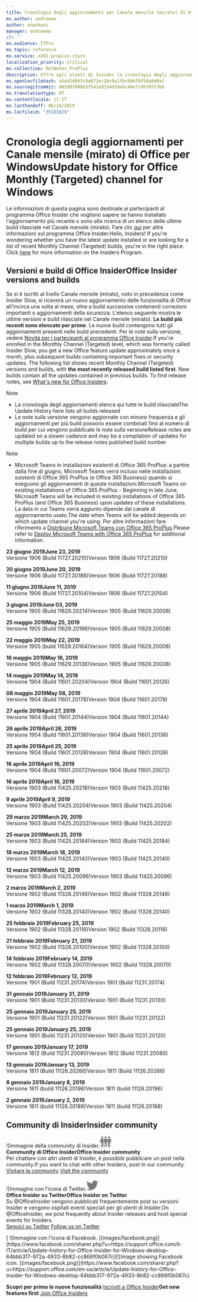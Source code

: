 ```yaml
---
title: Cronologia degli aggiornamenti per Canale mensile (mirato) di Office
ms.author: andrewmo
author: anankani
manager: andrewmo
//: ''
ms.audience: ITPro
ms.topic: reference
ms.service: o365-proplus-itpro
localization_priority: Critical
ms.collection: RelNotes_ProPlus
description: Offre agli utenti di Insider la cronologia degli aggiornamenti relativi alle versioni pubblicate in Canale mensile (mirato) per desktop Windows
ms.openlocfilehash: a5e42d04fc0a072ec28c9a1f9c946f8f50a0d0af
ms.sourcegitcommit: 803d07608e5f541e9334d59ebc48e7c6b705f3b6
ms.translationtype: HT
ms.contentlocale: it-IT
ms.lasthandoff: 06/24/2019
ms.locfileid: "35191829"
---
```

# <a name="update-history-for-office-monthly-targeted-channel-for-windows"></a><span data-ttu-id="26bbc-103">Cronologia degli aggiornamenti per Canale mensile (mirato) di Office per Windows</span><span class="sxs-lookup"><span data-stu-id="26bbc-103">Update history for Office Monthly (Targeted) channel for Windows</span></span>

<span data-ttu-id="26bbc-p101">Le informazioni di questa pagina sono destinate ai partecipanti al programma Office Insider che vogliono sapere se hanno installato l'aggiornamento più recente o sono alla ricerca di un elenco delle ultime build rilasciate nel Canale mensile (mirato). Fare clic [qui](https://insider.office.com/) per altre informazioni sul programma Office Insider.</span><span class="sxs-lookup"><span data-stu-id="26bbc-p101">Hello, Insiders! If you're wondering whether you have the latest update installed or are looking for a list of recent Monthly Channel (Targeted) builds, you're in the right place. Click [here](https://insider.office.com/) for more information on the Insiders Program.</span></span>

## <a name="office-insider-versions-and-builds"></a><span data-ttu-id="26bbc-107">Versioni e build di Office Insider</span><span class="sxs-lookup"><span data-stu-id="26bbc-107">Office Insider versions and builds</span></span>

<span data-ttu-id="26bbc-p102">Se si è iscritti al livello Canale mensile (mirato), noto in precedenza come Insider Slow, si riceverà un nuovo aggiornamento delle funzionalità di Office all'incirca una volta al mese, oltre a build successive contenenti correzioni importanti o aggiornamenti della sicurezza. L'elenco seguente mostra le ultime versioni e build rilasciate nel Canale mensile (mirato). **Le build più recenti sono elencate per prime**. Le nuove build contengono tutti gli aggiornamenti presenti nelle build precedenti. Per le note sulla versione, vedere [Novità per i partecipanti al programma Office Insider](https://support.office.com/it-IT/article/what-s-new-for-office-insiders-c152d1e2-96ff-4ce9-8c14-e74e13847a24).</span><span class="sxs-lookup"><span data-stu-id="26bbc-p102">If you're enrolled in the Monthly Channel (Targeted) level, which was formerly called Insider Slow, you get a new Office feature update approximately once a month, plus subsequent builds containing important fixes or security updates. The following list shows recent Monthly Channel (Targeted) versions and builds, with **the most recently released build listed first**. New builds contain all the updates contained in previous builds. To find release notes, see [What's new for Office Insiders](https://support.office.com/en-us/article/what-s-new-for-office-insiders-c152d1e2-96ff-4ce9-8c14-e74e13847a24).</span></span>

> [!NOTE]
> - <span data-ttu-id="26bbc-112">La cronologia degli aggiornamenti elenca qui tutte le build rilasciate</span><span class="sxs-lookup"><span data-stu-id="26bbc-112">The Update History here lists all builds released</span></span>
> - <span data-ttu-id="26bbc-113">Le note sulla versione vengono aggiornate con minore frequenza e gli aggiornamenti per più build possono essere combinati fino al numero di build per cui vengono pubblicate le note sulla versione</span><span class="sxs-lookup"><span data-stu-id="26bbc-113">Release notes are updated on a slower cadence and may be a compilation of updates for multiple builds up to the release notes published build number</span></span>

 > [!NOTE]
> - <span data-ttu-id="26bbc-114">Microsoft Teams in installazioni esistenti di Office 365 ProPlus: a partire dalla fine di giugno, Microsoft Teams verrà incluso nelle installazioni esistenti di Office 365 ProPlus (e Office 365 Business) quando si eseguono gli aggiornamenti di queste installazioni.</span><span class="sxs-lookup"><span data-stu-id="26bbc-114">Microsoft Teams on existing installations of Office 365 ProPlus - Beginning in late June, Microsoft Teams will be included in existing installations of Office 365 ProPlus (and Office 365 Business) upon updates of these installations.</span></span> <span data-ttu-id="26bbc-115">La data in cui Teams verrà aggiunto dipende dal canale di aggiornamento usato.</span><span class="sxs-lookup"><span data-stu-id="26bbc-115">The date when Teams will be added depends on which update channel you're using.</span></span> <span data-ttu-id="26bbc-116">Per altre informazioni fare riferimento a [Distribuire Microsoft Teams con Office 365 ProPlus](https://docs.microsoft.com/it-IT/deployoffice/teams-install).</span><span class="sxs-lookup"><span data-stu-id="26bbc-116">Please refer to [Deploy Microsoft Teams with Office 365 ProPlus](https://docs.microsoft.com/en-us/deployoffice/teams-install) for additional information.</span></span>

[//]: # (NON RIMUOVERE)

<span data-ttu-id="26bbc-118">**23 giugno 2019**</span><span class="sxs-lookup"><span data-stu-id="26bbc-118">**June 23, 2019**</span></span><br/>
<span data-ttu-id="26bbc-119">Versione 1906 (Build 11727.20210)</span><span class="sxs-lookup"><span data-stu-id="26bbc-119">Version 1906 (Build 11727.20210)</span></span><br/>

<span data-ttu-id="26bbc-120">**20 giugno 2019**</span><span class="sxs-lookup"><span data-stu-id="26bbc-120">**June 20, 2019**</span></span><br/>
<span data-ttu-id="26bbc-121">Versione 1906 (Build 11727.20188)</span><span class="sxs-lookup"><span data-stu-id="26bbc-121">Version 1906 (Build 11727.20188)</span></span><br/>

<span data-ttu-id="26bbc-122">**11 giugno 2019**</span><span class="sxs-lookup"><span data-stu-id="26bbc-122">**June 11, 2019**</span></span><br/>
<span data-ttu-id="26bbc-123">Versione 1906 (Build 11727.20104)</span><span class="sxs-lookup"><span data-stu-id="26bbc-123">Version 1906 (Build 11727.20104)</span></span><br/>

<span data-ttu-id="26bbc-124">**3 giugno 2019**</span><span class="sxs-lookup"><span data-stu-id="26bbc-124">**June 03, 2019**</span></span><br/>
<span data-ttu-id="26bbc-125">Versione 1905 (Build 11629.20214)</span><span class="sxs-lookup"><span data-stu-id="26bbc-125">Version 1905 (Build 11629.20008)</span></span><br/>

<span data-ttu-id="26bbc-126">**25 maggio 2019**</span><span class="sxs-lookup"><span data-stu-id="26bbc-126">**May 25, 2019**</span></span><br/>
<span data-ttu-id="26bbc-127">Versione 1905 (Build 11629.20196)</span><span class="sxs-lookup"><span data-stu-id="26bbc-127">Version 1905 (Build 11629.20008)</span></span><br/>

<span data-ttu-id="26bbc-128">**22 maggio 2019**</span><span class="sxs-lookup"><span data-stu-id="26bbc-128">**May 22, 2019**</span></span><br/> <span data-ttu-id="26bbc-129">Versione 1905 (build 11629.20164)</span><span class="sxs-lookup"><span data-stu-id="26bbc-129">Version 1905 (Build 11629.20008)</span></span><br/>

<span data-ttu-id="26bbc-130">**16 maggio 2019**</span><span class="sxs-lookup"><span data-stu-id="26bbc-130">**May 16, 2019**</span></span><br/>
<span data-ttu-id="26bbc-131">Versione 1905 (Build 11629.20136)</span><span class="sxs-lookup"><span data-stu-id="26bbc-131">Version 1905 (Build 11629.20008)</span></span><br/>

<span data-ttu-id="26bbc-132">**14 maggio 2019**</span><span class="sxs-lookup"><span data-stu-id="26bbc-132">**May 14, 2019**</span></span><br/>
<span data-ttu-id="26bbc-133">Versione 1904 (Build 11601.20204)</span><span class="sxs-lookup"><span data-stu-id="26bbc-133">Version 1904 (Build 11601.20126)</span></span><br/>

<span data-ttu-id="26bbc-134">**08 maggio 2019**</span><span class="sxs-lookup"><span data-stu-id="26bbc-134">**May 08, 2019**</span></span><br/>
<span data-ttu-id="26bbc-135">Versione 1904 (Build 11601.20178)</span><span class="sxs-lookup"><span data-stu-id="26bbc-135">Version 1904 (Build 11601.20178)</span></span><br/>

<span data-ttu-id="26bbc-136">**27 aprile 2019**</span><span class="sxs-lookup"><span data-stu-id="26bbc-136">**April 27, 2019**</span></span><br/>
<span data-ttu-id="26bbc-137">Versione 1904 (Build 11601.20144)</span><span class="sxs-lookup"><span data-stu-id="26bbc-137">Version 1904 (Build 11601.20144)</span></span><br/>

<span data-ttu-id="26bbc-138">**26 aprile 2019**</span><span class="sxs-lookup"><span data-stu-id="26bbc-138">**April 26, 2019**</span></span><br/>
<span data-ttu-id="26bbc-139">Versione 1904 (Build 11601.20136)</span><span class="sxs-lookup"><span data-stu-id="26bbc-139">Version 1904 (Build 11601.20136)</span></span><br/>

<span data-ttu-id="26bbc-140">**25 aprile 2019**</span><span class="sxs-lookup"><span data-stu-id="26bbc-140">**April 25, 2019**</span></span><br/>
<span data-ttu-id="26bbc-141">Versione 1904 (Build 11601.20126)</span><span class="sxs-lookup"><span data-stu-id="26bbc-141">Version 1904 (Build 11601.20126)</span></span><br/>

<span data-ttu-id="26bbc-142">**16 aprile 2019**</span><span class="sxs-lookup"><span data-stu-id="26bbc-142">**April 16, 2019**</span></span><br/>
<span data-ttu-id="26bbc-143">Versione 1904 (Build 11601.20072)</span><span class="sxs-lookup"><span data-stu-id="26bbc-143">Version 1904 (Build 11601.20072)</span></span><br/>

<span data-ttu-id="26bbc-144">**16 aprile 2019**</span><span class="sxs-lookup"><span data-stu-id="26bbc-144">**April 16, 2019**</span></span><br/>
<span data-ttu-id="26bbc-145">Versione 1903 (Build 11425.20218)</span><span class="sxs-lookup"><span data-stu-id="26bbc-145">Version 1903 (Build 11425.20218)</span></span><br/>

<span data-ttu-id="26bbc-146">**9 aprile 2019**</span><span class="sxs-lookup"><span data-stu-id="26bbc-146">**April 9, 2019**</span></span><br/>
<span data-ttu-id="26bbc-147">Versione 1903 (Build 11425.20204)</span><span class="sxs-lookup"><span data-stu-id="26bbc-147">Version 1903 (Build 11425.20204)</span></span><br/>

<span data-ttu-id="26bbc-148">**29 marzo 2019**</span><span class="sxs-lookup"><span data-stu-id="26bbc-148">**March 29, 2019**</span></span><br/> <span data-ttu-id="26bbc-149">Versione 1903 (Build 11425.20202)</span><span class="sxs-lookup"><span data-stu-id="26bbc-149">Version 1903 (Build 11425.20202)</span></span><br/>

<span data-ttu-id="26bbc-150">**25 marzo 2019**</span><span class="sxs-lookup"><span data-stu-id="26bbc-150">**March 25, 2019**</span></span><br/> <span data-ttu-id="26bbc-151">Versione 1903 (Build 11425.20184)</span><span class="sxs-lookup"><span data-stu-id="26bbc-151">Version 1903 (Build 11425.20184)</span></span><br/>

<span data-ttu-id="26bbc-152">**18 marzo 2019**</span><span class="sxs-lookup"><span data-stu-id="26bbc-152">**March 18, 2019**</span></span><br/> <span data-ttu-id="26bbc-153">Versione 1903 (Build 11425.20140)</span><span class="sxs-lookup"><span data-stu-id="26bbc-153">Version 1903 (Build 11425.20140)</span></span><br/>

<span data-ttu-id="26bbc-154">**12 marzo 2019**</span><span class="sxs-lookup"><span data-stu-id="26bbc-154">**March 12, 2019**</span></span><br/> <span data-ttu-id="26bbc-155">Versione 1903 (Build 11425.20096)</span><span class="sxs-lookup"><span data-stu-id="26bbc-155">Version 1903 (Build 11425.20096)</span></span><br/>

<span data-ttu-id="26bbc-156">**2 marzo 2019**</span><span class="sxs-lookup"><span data-stu-id="26bbc-156">**March 2, 2019**</span></span><br/> <span data-ttu-id="26bbc-157">Versione 1902 (Build 11328.20146)</span><span class="sxs-lookup"><span data-stu-id="26bbc-157">Version 1902 (Build 11328.20146)</span></span><br/>

<span data-ttu-id="26bbc-158">**1 marzo 2019**</span><span class="sxs-lookup"><span data-stu-id="26bbc-158">**March 1, 2019**</span></span><br/> <span data-ttu-id="26bbc-159">Versione 1902 (Build 11328.20140)</span><span class="sxs-lookup"><span data-stu-id="26bbc-159">Version 1902 (Build 11328.20140)</span></span><br/>

<span data-ttu-id="26bbc-160">**25 febbraio 2019**</span><span class="sxs-lookup"><span data-stu-id="26bbc-160">**February 25, 2019**</span></span><br/> <span data-ttu-id="26bbc-161">Versione 1902 (Build 11328.20116)</span><span class="sxs-lookup"><span data-stu-id="26bbc-161">Version 1902 (Build 11328.20116)</span></span><br/>

<span data-ttu-id="26bbc-162">**21 febbraio 2019**</span><span class="sxs-lookup"><span data-stu-id="26bbc-162">**February 21, 2019**</span></span><br/> <span data-ttu-id="26bbc-163">Versione 1902 (Build 11328.20100)</span><span class="sxs-lookup"><span data-stu-id="26bbc-163">Version 1902 (Build 11328.20100)</span></span><br/>

<span data-ttu-id="26bbc-164">**14 febbraio 2019**</span><span class="sxs-lookup"><span data-stu-id="26bbc-164">**February 14, 2019**</span></span><br/> <span data-ttu-id="26bbc-165">Versione 1902 (Build 11328.20070)</span><span class="sxs-lookup"><span data-stu-id="26bbc-165">Version 1902 (Build 11328.20070)</span></span><br/>

<span data-ttu-id="26bbc-166">**12 febbraio 2019**</span><span class="sxs-lookup"><span data-stu-id="26bbc-166">**February 12, 2019**</span></span><br/> <span data-ttu-id="26bbc-167">Versione 1901 (Build 11231.20174)</span><span class="sxs-lookup"><span data-stu-id="26bbc-167">Version 1901 (Build 11231.20174)</span></span><br/>

<span data-ttu-id="26bbc-168">**31 gennaio 2019**</span><span class="sxs-lookup"><span data-stu-id="26bbc-168">**January 31, 2019**</span></span><br/> <span data-ttu-id="26bbc-169">Versione 1901 (Build 11231.20130)</span><span class="sxs-lookup"><span data-stu-id="26bbc-169">Version 1901 (Build 11231.20130)</span></span><br/> 

<span data-ttu-id="26bbc-170">**25 gennaio 2019**</span><span class="sxs-lookup"><span data-stu-id="26bbc-170">**January 25, 2019**</span></span><br/> <span data-ttu-id="26bbc-171">Versione 1901 (Build 11231.20122)</span><span class="sxs-lookup"><span data-stu-id="26bbc-171">Version 1901 (Build 11231.20122)</span></span><br/> 

<span data-ttu-id="26bbc-172">**25 gennaio 2019**</span><span class="sxs-lookup"><span data-stu-id="26bbc-172">**January 25, 2019**</span></span><br/> <span data-ttu-id="26bbc-173">Versione 1901 (Build 11231.20120)</span><span class="sxs-lookup"><span data-stu-id="26bbc-173">Version 1901 (Build 11231.20120)</span></span><br/> 

<span data-ttu-id="26bbc-174">**17 gennaio 2019**</span><span class="sxs-lookup"><span data-stu-id="26bbc-174">**January 17, 2019**</span></span><br/> <span data-ttu-id="26bbc-175">Versione 1812 (Build 11231.20080)</span><span class="sxs-lookup"><span data-stu-id="26bbc-175">Version 1812 (Build 11231.20080)</span></span><br/> 

<span data-ttu-id="26bbc-176">**13 gennaio 2019**</span><span class="sxs-lookup"><span data-stu-id="26bbc-176">**January 13, 2019**</span></span><br/> <span data-ttu-id="26bbc-177">Versione 1811 (Build 11126.20266)</span><span class="sxs-lookup"><span data-stu-id="26bbc-177">Version 1811 (Build 11126.20266)</span></span><br/>

<span data-ttu-id="26bbc-178">**8 gennaio 2019**</span><span class="sxs-lookup"><span data-stu-id="26bbc-178">**January 8, 2019**</span></span><br/> <span data-ttu-id="26bbc-179">Versione 1811 (build 11126.20196)</span><span class="sxs-lookup"><span data-stu-id="26bbc-179">Version 1811 (build 11126.20196)</span></span><br/> 

<span data-ttu-id="26bbc-180">**2 gennaio 2019**</span><span class="sxs-lookup"><span data-stu-id="26bbc-180">**January 2, 2019**</span></span><br/> <span data-ttu-id="26bbc-181">Versione 1811 (build 11126.20188)</span><span class="sxs-lookup"><span data-stu-id="26bbc-181">Version 1811 (build 11126.20188)</span></span><br/> 


## <a name="insider-community"></a><span data-ttu-id="26bbc-182">Community di Insider</span><span class="sxs-lookup"><span data-stu-id="26bbc-182">Insider community</span></span>

<span data-ttu-id="26bbc-183">![Immagine della community di Insider.</span><span class="sxs-lookup"><span data-stu-id="26bbc-183">![Image showing insider community.</span></span> ](images/insidercommunity.png)<br/>
<span data-ttu-id="26bbc-184">**Community di Office Insider**</span><span class="sxs-lookup"><span data-stu-id="26bbc-184">**Office Insider community**</span></span><br/> <span data-ttu-id="26bbc-185">Per chattare con altri utenti di Insider, è possibile pubblicare un post nella community.</span><span class="sxs-lookup"><span data-stu-id="26bbc-185">If you want to chat with other Insiders, post in our community.</span></span><br/><span data-ttu-id="26bbc-186"> 
[Visitare la community](https://go.microsoft.com/fwlink/?linkid=843493)</span><span class="sxs-lookup"><span data-stu-id="26bbc-186"> 
[Visit the community](https://go.microsoft.com/fwlink/?linkid=843493)</span></span><br/> 

<span data-ttu-id="26bbc-187">![Immagine con l'icona di Twitter.</span><span class="sxs-lookup"><span data-stu-id="26bbc-187">![Image showing twitter icon.</span></span> ](images/twitter.png)<br/>
<span data-ttu-id="26bbc-188">**Office Insider su Twitter**</span><span class="sxs-lookup"><span data-stu-id="26bbc-188">**Office Insider on Twitter**</span></span><br/> <span data-ttu-id="26bbc-189">Su @OfficeInsider vengono pubblicati frequentemente post su versioni Insider e vengono ospitati eventi speciali per gli utenti di Insider.</span><span class="sxs-lookup"><span data-stu-id="26bbc-189">On @OfficeInsider, we post frequently about Insider releases and host special events for Insiders.</span></span><br/><span data-ttu-id="26bbc-190"> 
[Seguici su Twitter](https://go.microsoft.com/fwlink/?linkid=717717)</span><span class="sxs-lookup"><span data-stu-id="26bbc-190"> 
[Follow us on Twitter](https://go.microsoft.com/fwlink/?linkid=717717)</span></span><br/> 

<span data-ttu-id="26bbc-191">
  [
  ![Immagine con l'icona di Facebook. ](images/facebook.png)](https://www.facebook.com/sharer.php?u=https://support.office.com/it-IT/article/Update-history-for-Office-Insider-for-Windows-desktop-64bbb317-972a-4933-8b82-cc866f0b067c)</span><span class="sxs-lookup"><span data-stu-id="26bbc-191">[![Image showing Facebook icon. ](images/facebook.png)](https://www.facebook.com/sharer.php?u=https://support.office.com/en-us/article/Update-history-for-Office-Insider-for-Windows-desktop-64bbb317-972a-4933-8b82-cc866f0b067c)</span></span>       


<span data-ttu-id="26bbc-192">**Scopri per primo le nuove funzionalità**
[Iscriviti a Office Insider](https://insider.office.com/)</span><span class="sxs-lookup"><span data-stu-id="26bbc-192">**Get new features first**
[Join Office Insiders](https://insider.office.com/)</span></span>
